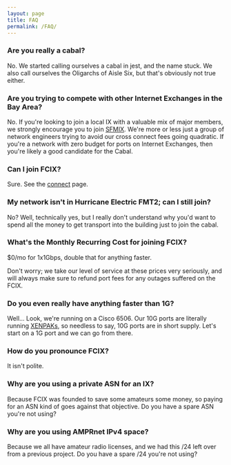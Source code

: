 ```yaml
---
layout: page
title: FAQ
permalink: /FAQ/
---
```


### Are you really a cabal?

No. We started calling ourselves a cabal in jest, and the name stuck.
We also call ourselves the Oligarchs of Aisle Six, but that's obviously not true either.

### Are you trying to compete with other Internet Exchanges in the Bay Area?

No. If you're looking to join a local IX with a valuable mix of major members, we strongly encourage you to join [SFMIX](https://sfmix.org/). We're more or less just a group of network engineers trying to avoid our cross connect fees going quadratic. If you're a network with zero budget for ports on Internet Exchanges, then you're likely a good candidate for the Cabal. 

### Can I join FCIX?

Sure. See the [connect](/connect/) page.

### My network isn't in Hurricane Electric FMT2; can I still join?

No? Well, technically yes, but I really don't understand why you'd want to spend all the money to get transport into the building just to join the cabal.

### What's the Monthly Recurring Cost for joining FCIX?

$0/mo for 1x1Gbps, double that for anything faster.

Don't worry; we take our level of service at these prices very seriously, and will always make sure to refund port fees for any outages suffered on the FCIX.

### Do you even really have anything faster than 1G?

Well... Look, we're running on a Cisco 6506. Our 10G ports are literally running [XENPAKs](https://en.wikipedia.org/wiki/XENPAK), so needless to say, 10G ports are in short supply. Let's start on a 1G port and we can go from there.

### How do you pronounce FCIX?

It isn't polite.

### Why are you using a private ASN for an IX?

Because FCIX was founded to save some amateurs some money, so paying for an ASN kind of goes against that objective. Do you have a spare ASN you're not using?

### Why are you using AMPRnet IPv4 space?

Because we all have amateur radio licenses, and we had this /24 left over from a previous project. Do you have a spare /24 you're not using?
